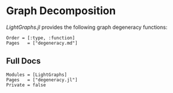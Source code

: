 # Graph Decomposition

*LightGraphs.jl* provides the following graph degeneracy functions:

```@index
Order = [:type, :function]
Pages   = ["degeneracy.md"]
```

## Full Docs

```@autodocs
Modules = [LightGraphs]
Pages   = ["degeneracy.jl"]
Private = false
```
